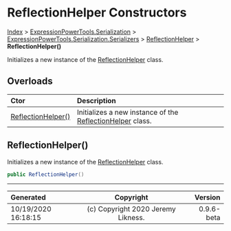 ﻿# ReflectionHelper Constructors

[Index](../index.md) > [ExpressionPowerTools.Serialization](ExpressionPowerTools.Serialization.a.md) > [ExpressionPowerTools.Serialization.Serializers](ExpressionPowerTools.Serialization.Serializers.n.md) > [ReflectionHelper](ExpressionPowerTools.Serialization.Serializers.ReflectionHelper.cs.md) > **ReflectionHelper()**

Initializes a new instance of the [ReflectionHelper](ExpressionPowerTools.Serialization.Serializers.ReflectionHelper.cs.md) class.

## Overloads

| Ctor | Description |
| :-- | :-- |
| [ReflectionHelper()](#reflectionhelper) | Initializes a new instance of the [ReflectionHelper](ExpressionPowerTools.Serialization.Serializers.ReflectionHelper.cs.md) class. |

## ReflectionHelper()

Initializes a new instance of the [ReflectionHelper](ExpressionPowerTools.Serialization.Serializers.ReflectionHelper.cs.md) class.

```csharp
public ReflectionHelper()
```



---

| Generated | Copyright | Version |
| :-- | :-: | --: |
| 10/19/2020 16:18:15 | (c) Copyright 2020 Jeremy Likness. | 0.9.6-beta |
